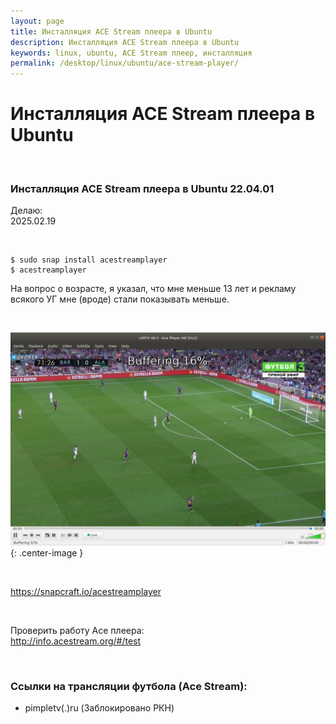 ```yaml
---
layout: page
title: Инсталляция ACE Stream плеера в Ubuntu
description: Инсталляция ACE Stream плеера в Ubuntu
keywords: linux, ubuntu, ACE Stream плеер, инсталляция
permalink: /desktop/linux/ubuntu/ace-stream-player/
---
```


# Инсталляция ACE Stream плеера в Ubuntu

<br/>

### Инсталляция ACE Stream плеера в Ubuntu 22.04.01

Делаю:  
2025.02.19

<br/>

```
$ sudo snap install acestreamplayer
$ acestreamplayer
```

На вопрос о возрасте, я указал, что мне меньше 13 лет и рекламу всякого УГ мне (вроде) стали показывать меньше.

<br/>

![Установка Ace плеера в Ubuntu 18.04.1](/img/desktop/linux/ubuntu/ace-player-installation/ace-18-04.png 'Установка Ace плеера в Ubuntu 18.04.1'){: .center-image }

<br/>

https://snapcraft.io/acestreamplayer

<br/>

Проверить работу Ace плеера:  
http://info.acestream.org/#/test

<br/>

### Ссылки на трансляции футбола (Ace Stream):

- pimpletv(.)ru (Заблокировано РКН)
